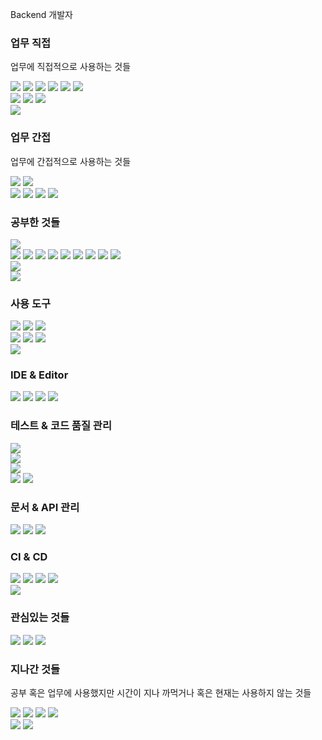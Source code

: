 Backend 개발자

### 업무 직접
업무에 직접적으로 사용하는 것들
<div>
	<img src="https://img.shields.io/badge/Java-FFFFFF?style=for-the-badge&logo=openjdk&logoColor=black" />
	<img src="https://img.shields.io/badge/Spring-6DB33F?style=for-the-badge&logo=spring&logoColor=white" />
	<img src="https://img.shields.io/badge/SpringBoot-6DB33F?style=for-the-badge&logo=springboot&logoColor=white" />
	<img src="https://img.shields.io/badge/SpringCloud-6DB33F?style=for-the-badge&logo=spring&logoColor=white" />
	<img src="https://img.shields.io/badge/SpringSecurity-6DB33F?style=for-the-badge&logo=springsecurity&logoColor=white" />
	<img src="https://img.shields.io/badge/Hibernate-59666C?style=for-the-badge&logo=hibernate&logoColor=white" />
</div>

<div>
	<img src="https://img.shields.io/badge/MySQL-4479A1?style=for-the-badge&logo=mysql&logoColor=white" />
	<img src="https://img.shields.io/badge/Mariadb-003545?style=for-the-badge&logo=mariadb&logoColor=white" />
	<img src="https://img.shields.io/badge/MSSQL-CC2927?style=for-the-badge&logo=microsoftsqlserver&logoColor=white" />
</div>
<div>
	<img src="https://img.shields.io/badge/ApacheTomcat-F8DC75?style=for-the-badge&logo=apachetomcat&logoColor=white" />
</div>

### 업무 간접
업무에 간접적으로 사용하는 것들
<div>
	<img src="https://img.shields.io/badge/HTML-E34F26?style=for-the-badge&logo=html5&logoColor=white" />
	<img src="https://img.shields.io/badge/CSS-1572B6?style=for-the-badge&logo=css3&logoColor=white" />
</div>
<div>
	<img src="https://img.shields.io/badge/Redis-DC382D?style=for-the-badge&logo=redis&logoColor=white" />
	<img src="https://img.shields.io/badge/MongoDB-47A248?style=for-the-badge&logo=mongodb&logoColor=white" />
	<img src="https://img.shields.io/badge/Elasticsearch-005571?style=for-the-badge&logo=elasticsearch&logoColor=white" />
	<img src="https://img.shields.io/badge/InfluxDB-22ADF6?style=for-the-badge&logo=influxdb&logoColor=white" />
</div>


### 공부한 것들

<div>
	<img src="https://img.shields.io/badge/Python-3776AB?style=for-the-badge&logo=python&logoColor=white" />
</div>
<div>
	<img src="https://img.shields.io/badge/JavaScript-F7DF1E?style=for-the-badge&logo=javascript&logoColor=white" />
	<img src="https://img.shields.io/badge/TypeScript-3178C6?style=for-the-badge&logo=typescript&logoColor=white" />
	<img src="https://img.shields.io/badge/Node.Js-339933?style=for-the-badge&logo=nodedotjs&logoColor=white" />
	<img src="https://img.shields.io/badge/Vue.Js-4FC08D?style=for-the-badge&logo=vuedotjs&logoColor=white" />
	<img src="https://img.shields.io/badge/Nuxt.Js-4FC08D?style=for-the-badge&logo=nuxtdotjs&logoColor=white" />
	<img src="https://img.shields.io/badge/Svelte-FF3E00?style=for-the-badge&logo=svelte&logoColor=white" />
	<img src="https://img.shields.io/badge/Vite-646CFF?style=for-the-badge&logo=vite&logoColor=white" />
	<img src="https://img.shields.io/badge/bootstrap-7953B3?style=for-the-badge&logo=bootstrap&logoColor=white" />
	<img src="https://img.shields.io/badge/tailwindcss-06B6D4?style=for-the-badge&logo=tailwindcss&logoColor=white" />
</div>
<div>
	<img src="https://img.shields.io/badge/Prometheus-E6522C?style=for-the-badge&logo=prometheus&logoColor=white" />
</div>
<div>
	<img src="https://img.shields.io/badge/RabbitMQ-FF6600?style=for-the-badge&logo=rabbitmq&logoColor=white" />
</div>

### 사용 도구

<div>
	<img src="https://img.shields.io/badge/Git-F05032?style=for-the-badge&logo=git&logoColor=white" />
	<img src="https://img.shields.io/badge/Github-181717?style=for-the-badge&logo=github&logoColor=white" />
	<img src="https://img.shields.io/badge/GitIgnore-204ECF?style=for-the-badge&logo=gitignoredotio&logoColor=white" />
</div>

<div>
	<img src="https://img.shields.io/badge/Kibana-005571?style=for-the-badge&logo=kibana&logoColor=white" />
	<img src="https://img.shields.io/badge/Grafana-F46800?style=for-the-badge&logo=grafana&logoColor=white" />
	<img src="https://img.shields.io/badge/OpenTelemetry-000000?style=for-the-badge&logo=opentelemetry&logoColor=white" />
</div>

<div>
	<img src="https://img.shields.io/badge/ApacheMaven-C71A36?style=for-the-badge&logo=apachemaven&logoColor=white" />
</div>



### IDE & Editor
<div>
	<img src="https://img.shields.io/badge/SpringToolSuite-6DB33F?style=for-the-badge&logo=spring&logoColor=white" />
	<img src="https://img.shields.io/badge/EclipseIDE-2C2255?style=for-the-badge&logo=eclipseide&logoColor=white" />
	<img src="https://img.shields.io/badge/Notepad++-90E59A?style=for-the-badge&logo=notepadplusplus&logoColor=white" />
	<img src="https://img.shields.io/badge/VisualStudioCode-007ACC?style=for-the-badge&logo=visualstudiocode&logoColor=white" />
</div>

### 테스트 & 코드 품질 관리
<div>
	<img src="https://img.shields.io/badge/JUnit5-25A162?style=for-the-badge&logo=junit5&logoColor=white" />
</div>
<div>
	<img src="https://img.shields.io/badge/ApacheJMeter-D22128?style=for-the-badge&logo=apachejmeter&logoColor=white" />
</div>
<div>
	<img src="https://img.shields.io/badge/Selenium-43B02A?style=for-the-badge&logo=selenium&logoColor=white" />
</div>
<div>
	<img src="https://img.shields.io/badge/Sonarqube-4E9BCD?style=for-the-badge&logo=sonarqube&logoColor=white" />
	<img src="https://img.shields.io/badge/Sonarlint-CB2029?style=for-the-badge&logo=sonarlint&logoColor=white" />
</div>

### 문서 & API 관리
<div>
	<img src="https://img.shields.io/badge/Asciidoctor-E40046?style=for-the-badge&logo=asciidoctor&logoColor=white" />
	<img src="https://img.shields.io/badge/Markdown-000000?style=for-the-badge&logo=markdown&logoColor=white" />
	<img src="https://img.shields.io/badge/Swagger-85EA2D?style=for-the-badge&logo=swagger&logoColor=white" />
</div>

### CI & CD
<div>
	<img src="https://img.shields.io/badge/Jenkins-D24939?style=for-the-badge&logo=jenkins&logoColor=white" />
	<img src="https://img.shields.io/badge/Spinnaker-139BB4?style=for-the-badge&logo=spinnaker&logoColor=white" />
	<img src="https://img.shields.io/badge/Docker-2496ED?style=for-the-badge&logo=docker&logoColor=white" />
	<img src="https://img.shields.io/badge/Kubernetes-326CE5?style=for-the-badge&logo=kubernetes&logoColor=white" />
</div>
<div>
	<img src="https://img.shields.io/badge/Rancher-0075A8?style=for-the-badge&logo=rancher&logoColor=white" />
</div>

### 관심있는 것들

<div>
	<img src="https://img.shields.io/badge/ApacheCassandra-1287B1?style=for-the-badge&logo=apachecassandra&logoColor=white" />
	<img src="https://img.shields.io/badge/ApacheKafka-231F20?style=for-the-badge&logo=apachekafka&logoColor=white" />
	<img src="https://img.shields.io/badge/OpenCV-5C3EE8?style=for-the-badge&logo=opencv&logoColor=white" />
</div>

### 지나간 것들
공부 혹은 업무에 사용했지만 시간이 지나 까먹거나 혹은 현재는 사용하지 않는 것들

<div>
	<img src="https://img.shields.io/badge/PHP-7777BB4?style=for-the-badge&logo=php&logoColor=white" />
	<img src="https://img.shields.io/badge/ASP-000000?style=for-the-badge&logo=asp&logoColor=white" />
	<img src="https://img.shields.io/badge/Scala-DC322F?style=for-the-badge&logo=scala&logoColor=white" />
	<img src="https://img.shields.io/badge/ApacheSpark-E25A1C?style=for-the-badge&logo=apachespark&logoColor=white" />
</div>
<div>
	<img src="https://img.shields.io/badge/JQuery-0769AD?style=for-the-badge&logo=jquery&logoColor=white" />
	<img src="https://img.shields.io/badge/Backbone.js-0071B5?style=for-the-badge&logo=backbonedotjs&logoColor=white" />
</div>
